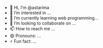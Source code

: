 - 👋 Hi, I’m @astarima
- 👀 I’m interested in ...
- 🌱 I’m currently learning web programming...
- 💞️ I’m looking to collaborate on ...
- 📫 How to reach me ...
- 😄 Pronouns: ...
- ⚡ Fun fact: ...

<!---
astarima/astarima is a ✨ special ✨ repository because its `README.md` (this file) appears on your GitHub profile.
You can click the Preview link to take a look at your changes.
--->
